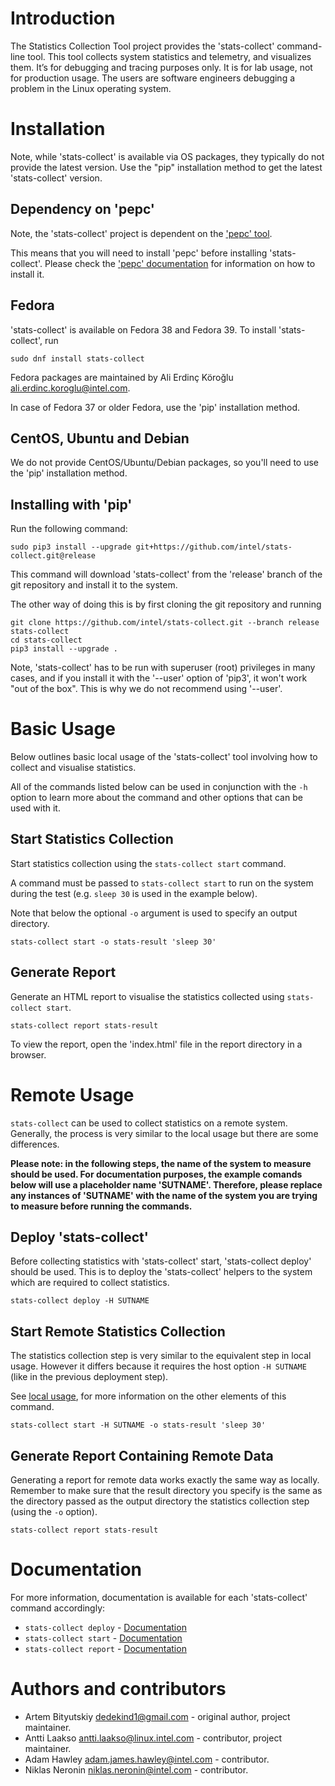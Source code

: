 <!--
-*- coding: utf-8 -*-
vim: ts=4 sw=4 tw=100 et ai si

Copyright (C) 2022-2024 Intel, Inc.
SPDX-License-Identifier: BSD-3-Clause

Author: Adam Hawley <adam.james.hawley@intel.com>
-->

# Introduction

The Statistics Collection Tool project provides the 'stats-collect' command-line tool. This tool
collects system statistics and telemetry, and visualizes them. It’s for debugging and tracing
purposes only. It is for lab usage, not for production usage. The users are software engineers
debugging a problem in the Linux operating system.

# Installation

Note, while 'stats-collect' is available via OS packages, they typically do not provide the latest
version. Use the "pip" installation method to get the latest 'stats-collect' version.

## Dependency on 'pepc'

Note, the 'stats-collect' project is dependent on the ['pepc' tool](https://github.com/intel/pepc).

This means that you will need to install 'pepc' before installing 'stats-collect'. Please check the
['pepc' documentation](https://github.com/intel/pepc#installation) for information on how to install
it.

## Fedora

'stats-collect' is available on Fedora 38 and Fedora 39. To install 'stats-collect', run

```
sudo dnf install stats-collect
```

Fedora packages are maintained by Ali Erdinç Köroğlu <ali.erdinc.koroglu@intel.com>.

In case of Fedora 37 or older Fedora, use the 'pip' installation method.

## CentOS, Ubuntu and Debian

We do not provide CentOS/Ubuntu/Debian packages, so you'll need to use the 'pip' installation method.

## Installing with 'pip'

Run the following command:

```
sudo pip3 install --upgrade git+https://github.com/intel/stats-collect.git@release
```

This command will download 'stats-collect' from the 'release' branch of the git repository and
install it to the system.

The other way of doing this is by first cloning the git repository and running

```
git clone https://github.com/intel/stats-collect.git --branch release stats-collect
cd stats-collect
pip3 install --upgrade .
```

Note, 'stats-collect' has to be run with superuser (root) privileges in many cases, and if you
install it with the '--user' option of 'pip3', it won't work "out of the box". This is why we do not
recommend using '--user'.

# Basic Usage

Below outlines basic local usage of the 'stats-collect' tool involving how to collect and visualise
statistics.

All of the commands listed below can be used in conjunction with the `-h` option to learn more about
the command and other options that can be used with it.

## Start Statistics Collection

Start statistics collection using the `stats-collect start` command.

A command must be passed to `stats-collect start` to run on the system during the test (e.g. `sleep
30` is used in the example below).

Note that below the optional `-o` argument is used to specify an output directory.

```
stats-collect start -o stats-result 'sleep 30'
```

## Generate Report

Generate an HTML report to visualise the statistics collected using `stats-collect start`.

```
stats-collect report stats-result
```

To view the report, open the 'index.html' file in the report directory in a browser.

# Remote Usage

`stats-collect` can be used to collect statistics on a remote system. Generally, the process is very
similar to the local usage but there are some differences.

**Please note: in the following steps, the name of the system to measure should be used. For
documentation purposes, the example comands below will use a placeholder name 'SUTNAME'. Therefore,
please replace any instances of 'SUTNAME' with the name of the system you are trying to measure
before running the commands.**

## Deploy 'stats-collect'

Before collecting statistics with 'stats-collect' start, 'stats-collect deploy' should be used. This
is to deploy the 'stats-collect' helpers to the system which are required to collect statistics.

```
stats-collect deploy -H SUTNAME
```

## Start Remote Statistics Collection

The statistics collection step is very similar to the equivalent step in local usage. However it
differs because it requires the host option `-H SUTNAME` (like in the previous deployment step).

See [local usage](#start-statistics-collection), for more information on the other elements of this
command.

```
stats-collect start -H SUTNAME -o stats-result 'sleep 30'
```

## Generate Report Containing Remote Data

Generating a report for remote data works exactly the same way as locally. Remember to make sure
that the result directory you specify is the same as the directory passed as the output directory
the statistics collection step (using the `-o` option).

```
stats-collect report stats-result
```

# Documentation

For more information, documentation is available for each 'stats-collect' command accordingly:
 * `stats-collect deploy` - [Documentation](docs/stats-collect-deploy.rst)
 * `stats-collect start` - [Documentation](docs/stats-collect-start.rst)
 * `stats-collect report` - [Documentation](docs/stats-collect-report.rst)

# Authors and contributors

* Artem Bityutskiy <dedekind1@gmail.com> - original author, project maintainer.
* Antti Laakso <antti.laakso@linux.intel.com> - contributor, project maintainer.
* Adam Hawley <adam.james.hawley@intel.com> - contributor.
* Niklas Neronin <niklas.neronin@intel.com> - contributor.
